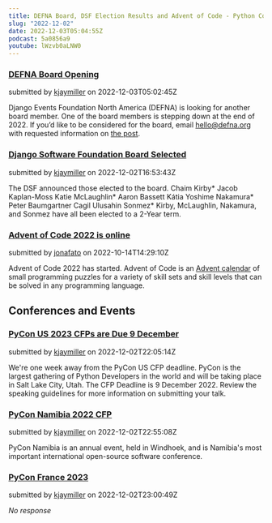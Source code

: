 ```yaml
---
title: DEFNA Board, DSF Election Results and Advent of Code - Python Community News 2022-12-02
slug: "2022-12-02"
date: 2022-12-03T05:04:55Z
podcast: 5a0856a9
youtube: lWzvb0aLNW0
---
```



### [DEFNA Board Opening](https://www.defna.org/announcements/2022/11/5/defna-board-member-recruitment/)

submitted by [kjaymiller](https://github.com/kjaymiller) on 2022-12-03T05:02:45Z

Django Events Foundation North America (DEFNA) is looking for another board member.
One of the board members is stepping down at the end of 2022.
If you’d like to be considered for the board, email hello@defna.org with requested information on [the post](https://www.defna.org/announcements/2022/11/5/defna-board-member-recruitment/).


### [Django Software Foundation Board Selected](https://www.djangoproject.com/weblog/2022/nov/29/2023-dsf-board-election-results/)

submitted by [kjaymiller](https://github.com/kjaymiller) on 2022-12-02T16:53:43Z

The DSF announced those elected to the board.
Chaim Kirby*
Jacob Kaplan-Moss
Katie McLaughlin*
Aaron Bassett
Kátia Yoshime Nakamura*
Peter Baumgartner
Cagil Ulusahin Sonmez*
Kirby, McLaughlin, Nakamura, and Sonmez have all been elected to a 2-Year term.


### [Advent of Code 2022 is online](https://adventofcode.com/)

submitted by [jonafato](https://github.com/jonafato) on 2022-10-14T14:29:10Z

Advent of Code 2022 has started. Advent of Code is an [Advent calendar](https://en.wikipedia.org/wiki/Advent_calendar) of small programming puzzles for a variety of skill sets and skill levels that can be solved in any programming language.








## Conferences and Events


### [PyCon US 2023 CFPs are Due  9 December](http://pycon.us)

submitted by [kjaymiller](https://github.com/kjaymiller) on 2022-12-02T22:05:14Z

We're one week away from the PyCon US CFP deadline.
PyCon is the largest gathering of Python Developers in the world and will be taking place in Salt Lake City, Utah.
The CFP Deadline is 9 December 2022.
Review the speaking guidelines for more information on submitting your talk.


### [PyCon Namibia 2022 CFP](https://na.pycon.org/)

submitted by [kjaymiller](https://github.com/kjaymiller) on 2022-12-02T22:55:08Z

PyCon Namibia is an annual event, held in Windhoek, and is Namibia's most important international open-source software conference.


### [PyCon France 2023](https://www.pycon.fr/2023/)

submitted by [kjaymiller](https://github.com/kjaymiller) on 2022-12-02T23:00:49Z

_No response_



